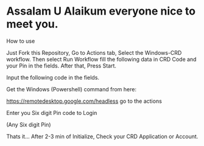 # Assalam U  Alaikum everyone nice to meet you.

How to use 

Just Fork this Repository, Go to Actions tab, Select the Windows-CRD workflow. Then select Run Workflow fill the following data in CRD Code and your Pin in the fields. After that, Press Start.

Input the following code in the fields.

Get the Windows (Powershell) command from here:

https://remotedesktop.google.com/headless
go to the actions

Enter you Six digit Pin code to Login

(Any Six digit Pin)

Thats it... After 2-3 min of Initialize, Check your CRD Application or Account.
